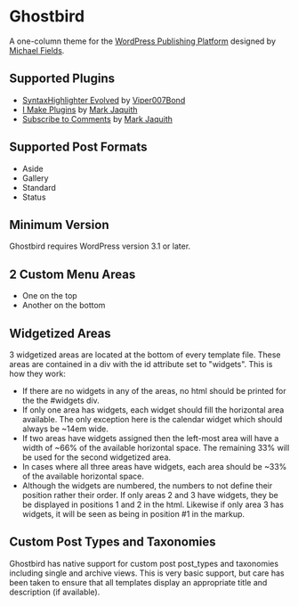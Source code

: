 Ghostbird
==========================

A one-column theme for the [WordPress Publishing Platform](http://wordpress.org/) designed by [Michael Fields](http://wordpress.mfields.org).

Supported Plugins
-----------------
* [SyntaxHighlighter Evolved](http://www.viper007bond.com/wordpress-plugins/syntaxhighlighter/) by [Viper007Bond](http://www.viper007bond.com/)
* [I Make Plugins](http://txfx.net/wordpress-plugins/i-make-plugins/) by [Mark Jaquith](http://coveredwebservices.com/)
* [Subscribe to Comments](http://txfx.net/wordpress-plugins/subscribe-to-comments/) by [Mark Jaquith](http://coveredwebservices.com/)

Supported Post Formats
----------------------
* Aside
* Gallery
* Standard
* Status

Minimum Version
---------------
Ghostbird requires WordPress version 3.1 or later.

2 Custom Menu Areas
-------------------
* One on the top
* Another on the bottom

Widgetized Areas
----------------
3 widgetized areas are located at the bottom of every template file. These areas are contained in a div with the id attribute set to "widgets". This is how they work:

* If there are no widgets in any of the areas, no html should be printed for the the #widgets div.
* If only one area has widgets, each widget should fill the horizontal area available. The only exception here is the calendar widget which should always be ~14em wide.
* If two areas have widgets assigned then the left-most area will have a width of ~66% of the available horizontal space. The remaining 33% will be used for the second widgetized area.
* In cases where all three areas have widgets, each area should be ~33% of the available horizontal space.
* Although the widgets are numbered, the numbers to not define their position rather their order. If only areas 2 and 3 have widgets, they be be displayed in positions 1 and 2 in the html. Likewise if only area 3 has widgets, it will be seen as being in position #1 in the markup.

Custom Post Types and Taxonomies
--------------------------------
Ghostbird has native support for custom post post_types and taxonomies including single and archive views. This is very basic support, but care has been taken to ensure that all templates display an appropriate title and description (if available).
